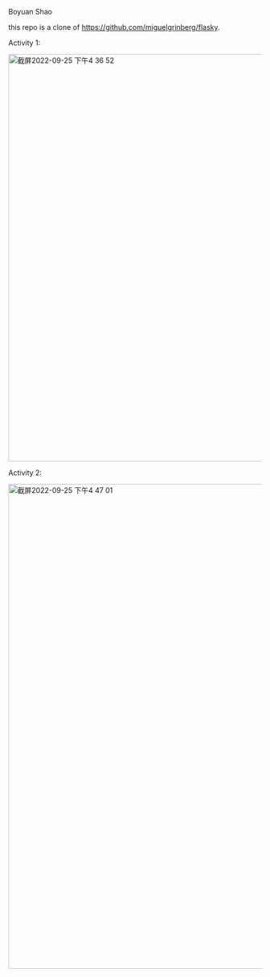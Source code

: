 Boyuan Shao

this repo is a clone of 
https://github.com/miguelgrinberg/flasky. 


Activity 1:

<img width="809" alt="截屏2022-09-25 下午4 36 52" src="https://user-images.githubusercontent.com/59927679/192164950-3d29eeaa-7af6-4b88-bedf-79adc87e608a.png">


Activity 2:

<img width="963" alt="截屏2022-09-25 下午4 47 01" src="https://user-images.githubusercontent.com/59927679/192164955-a0546968-9711-4dae-abbc-115a25bc8fa5.png">
